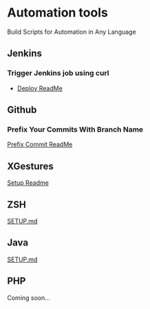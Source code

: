 # Automation tools
Build Scripts for Automation in Any Language

## Jenkins

### Trigger Jenkins job using curl

* [Deploy ReadMe](https://github.com/irfanbaigse/automation-tools/blob/main/jenkins/DEPLOY.md)

## Github

### Prefix Your Commits With Branch Name

[Prefix Commit ReadMe](https://github.com/irfanbaigse/automation-tools/blob/main/git/PREFIX_COMMIT.md)

## XGestures

[Setup Readme](https://github.com/irfanbaigse/automation-tools/blob/main/xgestures/XGESTURES.md)

## ZSH
[SETUP.md](https://github.com/irfanbaigse/automation-tools/blob/main/zsh/SETUP.md)

## Java
[SETUP.md](https://github.com/irfanbaigse/automation-tools/blob/main/java/INSTALL_JAVA.md)

## PHP
Coming soon...

